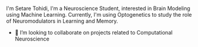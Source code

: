 ### 

I'm Setare Tohidi, I'm a Neuroscience Student, interested in Brain Modeling using Machine Learning. 
Currently, I'm using Optogenetics to study the role of Neuromodulators in Learning and Memory.

- 👯 I’m looking to collaborate on projects related to Computational Neuroscience


<!--
**httpseee/httpseee** is a ✨ _special_ ✨ repository because its `README.md` (this file) appears on your GitHub profile.

